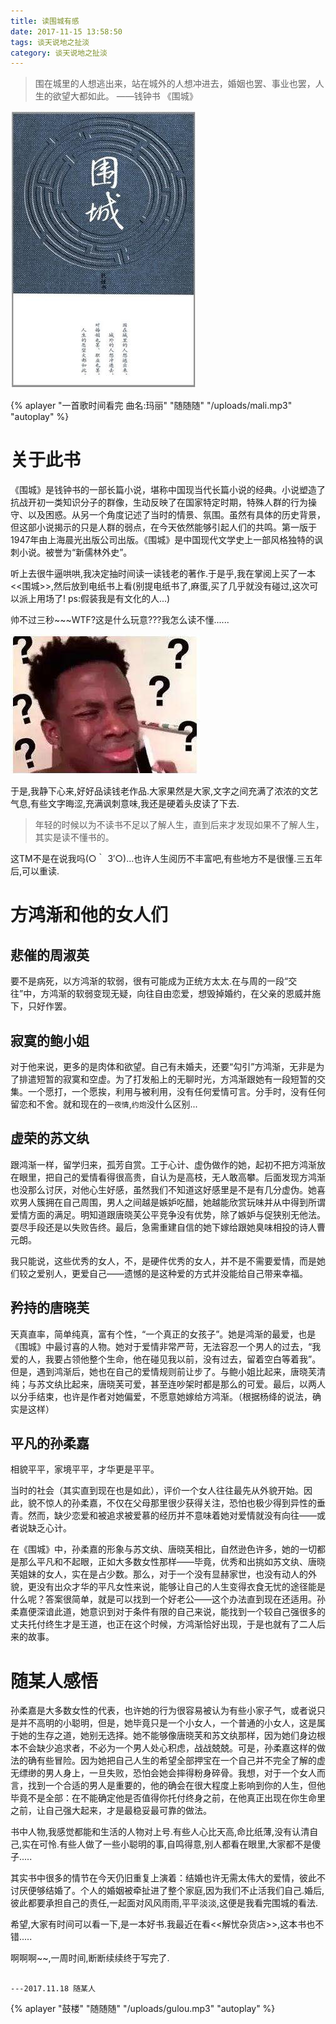 ```yaml
---
title: 读围城有感
date: 2017-11-15 13:58:50
tags: 谈天说地之扯淡
category: 谈天说地之扯淡
---
```


> 围在城里的人想逃出来，站在城外的人想冲进去，婚姻也罢、事业也罢，人生的欲望大都如此。
> ——钱钟书 《围城》

<img src="/uploads/2017111501.png" alt="围城">

{% aplayer "一首歌时间看完 曲名:玛丽" "随随随" "/uploads/mali.mp3" "autoplay" %}

# 关于此书

《围城》是钱钟书的一部长篇小说，堪称中国现当代长篇小说的经典。小说塑造了抗战开初一类知识分子的群像，生动反映了在国家特定时期，特殊人群的行为操守、以及困惑。从另一个角度记述了当时的情景、氛围。虽然有具体的历史背景，但这部小说揭示的只是人群的弱点，在今天依然能够引起人们的共鸣。第一版于1947年由上海晨光出版公司出版。《围城》是中国现代文学史上一部风格独特的讽刺小说。被誉为“新儒林外史”。

听上去很牛逼哄哄,我决定抽时间读一读钱老的著作.于是乎,我在掌阅上买了一本<<围城>>,然后放到电纸书上看(别提电纸书了,麻蛋,买了几乎就没有碰过,这次可以派上用场了!  ps:假装我是有文化的人...)


帅不过三秒~~~WTF?这是什么玩意???我怎么读不懂......

<img src="/uploads/2017111502.png" alt="围城">

于是,我静下心来,好好品读钱老作品.大家果然是大家,文字之间充满了浓浓的文艺气息,有些文字晦涩,充满讽刺意味,我还是硬着头皮读了下去.

> 年轻的时候以为不读书不足以了解人生，直到后来才发现如果不了解人生，其实是读不懂书的。

这TM不是在说我吗(○｀ 3′○)...也许人生阅历不丰富吧,有些地方不是很懂.三五年后,可以重读.

# 方鸿渐和他的女人们

## 悲催的周淑英

要不是病死，以方鸿渐的软弱，很有可能成为正统方太太.在与周的一段“交往”中，方鸿渐的软弱变现无疑，向往自由恋爱，想毁掉婚约，在父亲的恩威并施下，只好作罢。

## 寂寞的鲍小姐

对于他来说，更多的是肉体和欲望。自己有未婚夫，还要“勾引”方鸿渐，无非是为了排遣短暂的寂寞和空虚。为了打发船上的无聊时光，方鸿渐跟她有一段短暂的交集。一个愿打，一个愿挨，利用与被利用，没有任何爱情可言。分手时，没有任何留恋和不舍。就和现在的`一夜情`,`约炮`没什么区别...

## 虚荣的苏文纨

跟鸿渐一样，留学归来，孤芳自赏。工于心计、虚伪做作的她，起初不把方鸿渐放在眼里，把自己的爱情看得很高贵，自认为是高枝，无人敢高攀。后面发现方鸿渐也没那么讨厌，对他心生好感，虽然我们不知道这好感里是不是有几分虚伪。她喜欢男人簇拥在自己周围，男人之间越是嫉妒吃醋，她越能欣赏玩味并从中得到所谓爱情方面的满足。明知道跟唐晓芙公平竞争没有优势，除了嫉妒与促狭别无他法。耍尽手段还是以失败告终。最后，急需重建自信的她下嫁给跟她臭味相投的诗人曹元朗。

我只能说，这些优秀的女人，不，是硬件优秀的女人，并不是不需要爱情，而是她们较之爱别人，更爱自己——遗憾的是这种爱的方式并没能给自己带来幸福。

## 矜持的唐晓芙

天真直率，简单纯真，富有个性，“一个真正的女孩子”。她是鸿渐的最爱，也是《围城》中最讨喜的人物。她对于爱情非常严苛，无法容忍一个男人的过去，“我爱的人，我要占领他整个生命，他在碰见我以前，没有过去，留着空白等着我”。但是，遇到鸿渐后，她也在自己的爱情规则前让步了。与鲍小姐比起来，唐晓芙清纯；与苏文纨比起来，唐晓芙可爱，甚至连吵架时都是那么的可爱。最后，以两人以分手结束，也许是作者对她偏爱，不愿意她嫁给方鸿渐。（根据杨绛的说法，确实是这样）

## 平凡的孙柔嘉

相貌平平，家境平平，才华更是平平。

当时的社会（其实直到现在也是如此），评价一个女人往往最先从外貌开始。因此，貌不惊人的孙柔嘉，不仅在父母那里很少获得关注，恐怕也极少得到异性的垂青。然而，缺少恋爱和被追求被爱慕的经历并不意味着她对爱情就没有向往——或者说缺乏心计。

在《围城》中，孙柔嘉的形象与苏文纨、唐晓芙相比，自然逊色许多，她的一切都是那么平凡和不起眼，正如大多数女性那样——毕竟，优秀和出挑如苏文纨、唐晓芙姐妹的女人，实在是占少数。那么，对于一个没有显赫家世，也没有动人的外貌，更没有出众才华的平凡女性来说，能够让自己的人生变得衣食无忧的途径能是什么呢？答案很简单，就是可以找到一个好老公——这个办法直到现在还适用。孙柔嘉便深谙此道，她意识到对于条件有限的自己来说，能找到一个较自己强很多的丈夫托付终生才是王道，也正在这个时候，方鸿渐恰好出现，于是也就有了二人后来的故事。


# 随某人感悟

孙柔嘉是大多数女性的代表，也许她的行为很容易被认为有些小家子气，或者说只是并不高明的小聪明，但是，她毕竟只是一个小女人，一个普通的小女人，这是属于她的生存之道，她别无选择。她不能够像唐晓芙和苏文纨那样，因为她们身边根本不会缺少追求者，不必为一个男人处心积虑，战战兢兢。可是，孙柔嘉这样的做法的确有些冒险。因为她把自己人生的希望全部押宝在一个自己并不完全了解的虚无缥缈的男人身上，一旦失败，恐怕会她会摔得粉身碎骨。我想，对于一个女人而言，找到一个合适的男人是重要的，他的确会在很大程度上影响到你的人生，但他毕竟不是全部：在不能确定他是否值得你托付终身之前，在他真正出现在你生命里之前，让自己强大起来，才是最稳妥最可靠的做法。

书中人物,我感觉都能和生活的人物对上号.有些人心比天高,命比纸薄,没有认清自己,实在可怜.有些人做了一些小聪明的事,自鸣得意,别人都看在眼里,大家都不是傻子.....

其实书中很多的情节在今天仍旧重复上演着：结婚也许无需太伟大的爱情，彼此不讨厌便够结婚了。个人的婚姻被牵扯进了整个家庭,因为我们不止活我们自己.婚后,彼此都要承担自己的责任,一起面对风风雨雨,平平淡淡,这便是我看完围城的看法.

希望,大家有时间可以看一下,是一本好书.我最近在看<<解忧杂货店>>,这本书也不错.....

啊啊啊~~,一周时间,断断续续终于写完了. 



																			                       ---2017.11.18 随某人

{% aplayer "鼓楼" "随随随" "/uploads/gulou.mp3" "autoplay" %}







                                                     
